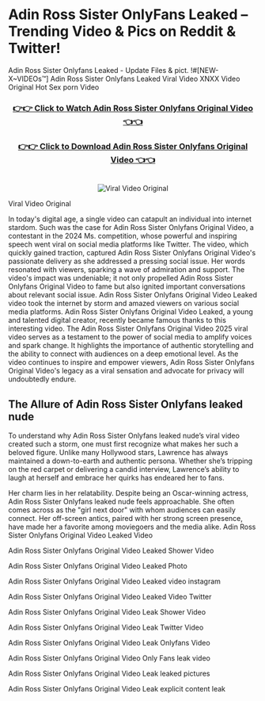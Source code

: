 # Adin Ross Sister OnlyFans Leaked – Trending Video & Pics on Reddit & Twitter!

Adin Ross Sister Onlyfans Leaked - Update Files & pict. !#[NEW-X~VIDEOs™] Adin Ross Sister Onlyfans Leaked Viral Video XNXX Video Original Hot Sex porn Video
<br>
<div align="center">
<h3><a href="https://links2leaks.com?utm_source=adinrosssister&utm_medium=gitlong" rel="nofollow">👉👉 Click to Watch Adin Ross Sister Onlyfans Original Video 👈👈</a></h3>
<h3><a href="https://links2leaks.com?utm_source=adinrosssister&utm_medium=gitlong" rel="nofollow">👉👉 Click to Download Adin Ross Sister Onlyfans Original Video 👈👈</a></h3>
<br>
<a href="https://links2leaks.com?utm_source=adinrosssister&utm_medium=gitlong" rel="nofollow"><img src="https://i.ibb.co/Gkj2r4b/banner.png" alt="Viral Video Original" style="max-width: 100%; display: inline-block;" data-target="animated-image.originalImage"></a>
</div>

Viral Video Original

In today's digital age, a single video can catapult an individual into internet stardom. Such was the case for Adin Ross Sister Onlyfans Original Video, a contestant in the 2024 Ms. competition, whose powerful and inspiring speech went viral on social media platforms like Twitter.
The video, which quickly gained traction, captured Adin Ross Sister Onlyfans Original Video's passionate delivery as she addressed a pressing social issue. Her words resonated with viewers, sparking a wave of admiration and support. The video's impact was undeniable; it not only propelled Adin Ross Sister Onlyfans Original Video to fame but also ignited important conversations about relevant social issue.
Adin Ross Sister Onlyfans Original Video Leaked video took the internet by storm and amazed viewers on various social media platforms. Adin Ross Sister Onlyfans Original Video Leaked, a young and talented digital creator, recently became famous thanks to this interesting video.
The Adin Ross Sister Onlyfans Original Video 2025 viral video serves as a testament to the power of social media to amplify voices and spark change. It highlights the importance of authentic storytelling and the ability to connect with audiences on a deep emotional level. As the video continues to inspire and empower viewers, Adin Ross Sister Onlyfans Original Video's legacy as a viral sensation and advocate for privacy will undoubtedly endure.

<h2>The Allure of Adin Ross Sister Onlyfans leaked nude</h2>


To understand why Adin Ross Sister Onlyfans leaked nude’s viral video created such a storm, one must first recognize what makes her such a beloved figure. Unlike many Hollywood stars, Lawrence has always maintained a down-to-earth and authentic persona. Whether she’s tripping on the red carpet or delivering a candid interview, Lawrence’s ability to laugh at herself and embrace her quirks has endeared her to fans.

Her charm lies in her relatability. Despite being an Oscar-winning actress, Adin Ross Sister Onlyfans leaked nude feels approachable. She often comes across as the "girl next door" with whom audiences can easily connect. Her off-screen antics, paired with her strong screen presence, have made her a favorite among moviegoers and the media alike.
Adin Ross Sister Onlyfans Original Video Leaked Video

Adin Ross Sister Onlyfans Original Video Leaked Shower Video

Adin Ross Sister Onlyfans Original Video Leaked Photo

Adin Ross Sister Onlyfans Original Video Leaked video instagram

Adin Ross Sister Onlyfans Original Video Leaked Video Twitter

Adin Ross Sister Onlyfans Original Video Leak Shower Video

Adin Ross Sister Onlyfans Original Video Leak Twitter Video

Adin Ross Sister Onlyfans Original Video Leak Onlyfans Video

Adin Ross Sister Onlyfans Original Video Only Fans leak video

Adin Ross Sister Onlyfans Original Video Leak leaked pictures

Adin Ross Sister Onlyfans Original Video Leak explicit content leak